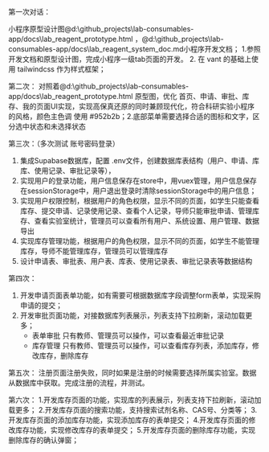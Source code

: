 第一次对话：

小程序原型设计图@d:\github_projects\lab-consumables-app/docs\lab_reagent_prototype.html ，@d:\github_projects\lab-consumables-app/docs\lab_reagent_system_doc.md小程序开发文档； 1.参照开发文档和原型设计图，完成小程序一级tab页面的开发。
2. 在 vant 的基础上使用 tailwindcss 作为样式框架；


第二次：
对照着@d:\github_projects\lab-consumables-app/docs\lab_reagent_prototype.html 原型图，优化 首页、申请、审批、库存、我的页面UI实现，实现高保真还原的同时兼顾现代化，符合科研实验小程序的风格，颜色主色调 使用 #952b2b；2.底部菜单需要选择合适的图标和文字，区分选中状态和未选择状态


第三次：（多次测试 账号密码登录）
1. 集成Supabase数据库，配置 .env文件，创建数据库表结构（用户、申请、库库、使用记录、审批记录等），
2. 实现用户的登录功能，用户信息保存在store中，用vuex管理，用户信息保存在sessionStorage中，用户退出登录时清除sessionStorage中的用户信息；
3. 实现用户权限控制，根据用户的角色权限，显示不同的页面，如学生只能查看库存、提交申请、记录使用记录、查看个人记录，导师只能审批申请、管理库存、查看实验室统计，管理员可以查看所有用户、系统设置、用户管理、数据导出
4. 实现库存管理功能，根据用户的角色权限，显示不同的页面，如学生不能管理库存，导师不能管理库存，管理员可以管理库存
5. 设计申请表、审批表、用户表、库表、使用记录表、审批记录表等数据结构

第四次：
1. 开发申请页面表单功能，如有需要可根据数据库字段调整form表单，实现采购申请的提交；
2. 开发审批页面功能，对接数据库列表展示，列表支持下拉刷新，滚动加载更多；
   - 表单审批 只有教师、管理员可以操作，可以查看最近审批记录
   - 库存管理 只有教师、管理员可以操作，可以查看库存列表，添加库存，修改库存，删除库存


第五次：
注册页面注册失败，同时如果是注册的时候需要选择所属实验室。数据从数据库中获取。完成注册的流程，并测试。

第六次：
1.开发库存页面的功能，实现库的列表展示，列表支持下拉刷新，滚动加载更多；
2.开发库存页面的搜索功能，支持搜索试剂名称、CAS号、分类等；
3.开发库存页面的添加库存功能，实现添加库存的表单提交；
4.开发库存页面的修改库存功能，实现修改库存的表单提交；
5.开发库存页面的删除库存功能，实现删除库存的确认弹窗；
